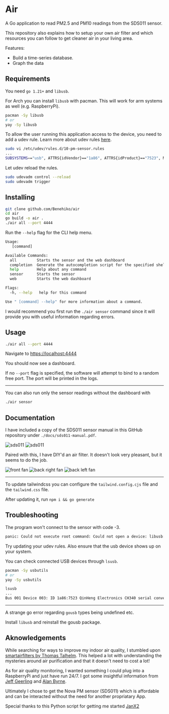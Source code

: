 # Air

A Go application to read PM2.5 and PM10 readings from the SDS011 sensor.

This repository also explains how to setup your own air filter and which resources
you can follow to get cleaner air in your living area.

Features:

- Build a time-series database.
- Graph the data

## Requirements

You need `go 1.21+` and `libusb`.

For Arch you can install `libusb` with pacman.
This will work for arm systems as well (e.g. RaspberryPi).

```sh
pacman -Sy libusb
# or
yay -Sy libusb
```

To allow the user running this application
access to the device, you need to add a udev rule.
Learn more about udev rules [here](https://wiki.archlinux.org/title/Udev).

```sh
sudo vi /etc/udev/rules.d/10-pm-sensor.rules
...
SUBSYSTEMS=="usb", ATTRS{idVendor}=="1a86", ATTRS{idProduct}=="7523", MODE="0660", TAG+="uaccess"
```

Let udev reload the rules.

```sh
sudo udevadm control --reload
sudo udevadm trigger
```

## Installing

```sh
git clone github.com/Benehiko/air
cd air
go build -o air .
./air all --port 4444
```

Run the `--help` flag for the CLI help menu.

```sh
Usage:
   [command]

Available Commands:
  all         Starts the sensor and the web dashboard
  completion  Generate the autocompletion script for the specified shell
  help        Help about any command
  sensor      Starts the sensor
  web         Starts the web dashboard

Flags:
  -h, --help   help for this command

Use " [command] --help" for more information about a command.
```

I would recommend you first run the `./air sensor` command since it
will provide you with useful information regarding errors.

## Usage

```sh
./air all --port 4444
```

Navigate to <https://localhost:4444>

You should now see a dashboard.

If no `--port` flag is specified, the software will
attempt to bind to a random free port.
The port will be printed in the logs.

---

You can also run only the sensor readings without the dashboard
with

```sh
./air sensor
```

## Documentation

I have included a copy of the SDS011 sensor manual
in this GitHub repository under `./docs/sds011-manual.pdf`.

![sds011](./docs/sds011-01.jpg)
![sds011](./docs/sds011-02.jpg)

Paired with this, I have DIY'd an air filter. It doesn't look very pleasant,
but it seems to do the job.

![front fan](./docs/front-fan.jpg)
![back right fan](./docs/back-right-fan.jpg)
![back left fan](./docs/back-left-fan.jpg)

---

To update tailwindcss you can configure the `tailwind.config.cjs` file and the
`tailwind.css` file.

After updating it, run `npm i && go generate`

## Troubleshooting

The program won't connect to the sensor with code -3.

```sh
panic: Could not execute root command: Could not open a device: libusb: bad access [code -3]
```

Try updating your udev rules. Also ensure that the usb device
shows up on your system.

You can check connected USB devices through `lsusb`.

```sh
pacman -Sy usbutils
# or
yay -Sy usbutils
```

```sh
lsusb
...
Bus 001 Device 003: ID 1a86:7523 QinHeng Electronics CH340 serial converter
```

---

A strange go error regarding `gousb` types being undefined etc.

Install `libusb` and reinstall the gousb package.

## Aknowledgements

While searching for ways to improve my indoor air quality, I stumbled upon
[smartairfilters by Thomas Talhelm](https://smartairfilters.com/en/blog/how-to-make-diy-air-purifier/).
This helped a lot with understanding the mysteries around air purification and
that it doesn't need to cost a lot!

As for air quality monitoring, I wanted something I could plug into a RaspberryPi
and just have run 24/7. I got some insightful information from [Jeff Geerling](https://www.jeffgeerling.com/blog/2021/airgradient-diy-air-quality-monitor-co2-pm25)
and [Alan Byrne](https://youtu.be/dxVUxYIrawU).

Ultimately I chose to get the Nova PM sensor (SDS011) which is affordable
and can be interacted without the need for another propriatary App.

Special thanks to this Python script for getting me started [JanX2](https://gist.github.com/JanX2/87ac6ccef5f56bba4a3f055ab2b4e6e9)
